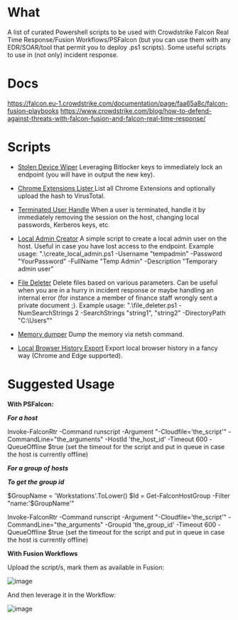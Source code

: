 # What

A list of curated Powershell scripts to be used with Crowdstrike Falcon Real Time Response/Fusion Workflows/PSFalcon (but you can use them with any EDR/SOAR/tool that permit you to deploy .ps1 scripts).
Some useful scripts to use in (not only) incident response.

# Docs

https://falcon.eu-1.crowdstrike.com/documentation/page/faa65a8c/falcon-fusion-playbooks
https://www.crowdstrike.com/blog/how-to-defend-against-threats-with-falcon-fusion-and-falcon-real-time-response/


# Scripts

- [Stolen Device Wiper](https://github.com/g4bri-3l3/Crowdstrike-RTR-Awesome-Scripts/blob/main/scripts/stolen_device_wiper.ps1)
Leveraging Bitlocker keys to immediately lock an endpoint (you will have in output the new key).

- [Chrome Extensions Lister ](https://github.com/g4bri-3l3/Crowdstrike-RTR-IR-Awesome-Scripts/blob/main/scripts/chrome_extensions_lister.ps1)
List all Chrome Extensions and optionally upload the hash to VirusTotal.

- [Terminated User Handle](https://github.com/g4bri-3l3/Crowdstrike-RTR-IR-Awesome-Scripts/blob/main/scripts/terminated_user_handle.ps1)
When a user is terminated, handle it by immediately removing the session on the host, changing local passwords, Kerberos keys, etc.

- [Local Admin Creator](https://github.com/g4bri-3l3/Crowdstrike-RTR-IR-Awesome-Scripts/blob/main/scripts/create_local_admin.ps1)
A simple script to create a local admin user on the host. Useful in case you have lost access to the endpoint.
Example usage: ".\create_local_admin.ps1 -Username "tempadmin" -Password "YourPassword" -FullName "Temp Admin" -Description "Temporary admin user"

- [File Deleter](https://github.com/g4bri-3l3/Crowdstrike-RTR-IR-Awesome-Scripts/blob/main/scripts/file_deleter.ps1)
Delete files based on various parameters. Can be useful when you are in a hurry in incident response or maybe handling an internal error (for instance a member of finance staff wrongly sent a private document ;).
Example usage: ".\file_deleter.ps1 -NumSearchStrings 2 -SearchStrings "string1", "string2" -DirectoryPath "C:\Users\""

- [Memory dumper](https://github.com/g4bri-3l3/Crowdstrike-RTR-IR-Awesome-Scripts/blob/main/scripts/memdump.ps1)
Dump the memory via netsh command.

- [Local Browser History Export](https://github.com/g4bri-3l3/Crowdstrike-RTR-IR-Awesome-Scripts/blob/main/scripts/local_browser_history_export.ps1)
Export local browser history in a fancy way (Chrome and Edge supported).

# Suggested Usage

****With PSFalcon:****

***For a host***

Invoke-FalconRtr -Command runscript -Argument "-Cloudfile='the_script'" -CommandLine="the_arguments" -HostId 'the_host_id' -Timeout 600 -QueueOffline $true (set the timeout for the script and put in queue in case the host is currently offline)

***For a group of hosts***

***To get the group id***

$GroupName = 'Workstations'.ToLower()
$Id = Get-FalconHostGroup -Filter "name:'$GroupName'"

Invoke-FalconRtr -Command runscript -Argument "-Cloudfile='the_script'" -CommandLine="the_arguments" -Groupid 'the_group_id' -Timeout 600 -QueueOffline $true (set the timeout for the script and put in queue in case the host is currently offline)


****With Fusion Workflows****

Upload the script/s, mark them as available in Fusion:

![image](https://github.com/g4bri-3l3/Crowdstrike-RTR-IR-Awesome-Scripts/assets/46595230/bb1f92d3-c6b1-43ac-bb52-94e159935983)

And then leverage it in the Workflow:

![image](https://github.com/g4bri-3l3/Crowdstrike-RTR-IR-Awesome-Scripts/assets/46595230/0a0dff6e-3e07-4d0a-9a60-ea12830c195a)

